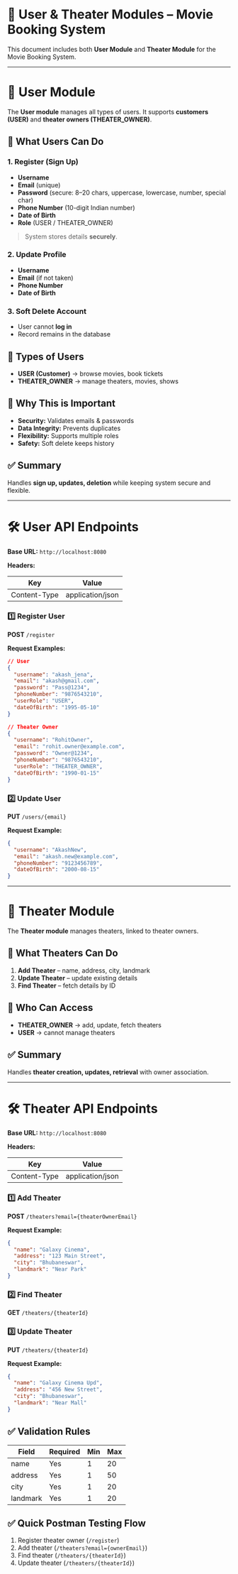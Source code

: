 # 👤 User & Theater Modules – Movie Booking System

This document includes both **User Module** and **Theater Module** for the Movie Booking System.

---

# 👤 User Module

The **User module** manages all types of users. It supports **customers (USER)** and **theater owners (THEATER\_OWNER)**.

## 🔹 What Users Can Do

### 1. Register (Sign Up)

* **Username**
* **Email** (unique)
* **Password** (secure: 8–20 chars, uppercase, lowercase, number, special char)
* **Phone Number** (10-digit Indian number)
* **Date of Birth**
* **Role** (USER / THEATER\_OWNER)

> System stores details **securely**.

### 2. Update Profile

* **Username**
* **Email** (if not taken)
* **Phone Number**
* **Date of Birth**

### 3. Soft Delete Account

* User cannot **log in**
* Record remains in the database

## 🔹 Types of Users

* **USER (Customer)** → browse movies, book tickets
* **THEATER\_OWNER** → manage theaters, movies, shows

## 🔹 Why This is Important

* **Security:** Validates emails & passwords
* **Data Integrity:** Prevents duplicates
* **Flexibility:** Supports multiple roles
* **Safety:** Soft delete keeps history

## ✅ Summary

Handles **sign up, updates, deletion** while keeping system secure and flexible.

---

# 🛠 User API Endpoints

**Base URL:** `http://localhost:8080`

**Headers:**

| Key          | Value            |
| ------------ | ---------------- |
| Content-Type | application/json |

### 1️⃣ Register User

**POST** `/register`

**Request Examples:**

```json
// User
{
  "username": "akash_jena",
  "email": "akash@gmail.com",
  "password": "Pass@1234",
  "phoneNumber": "9876543210",
  "userRole": "USER",
  "dateOfBirth": "1995-05-10"
}

// Theater Owner
{
  "username": "RohitOwner",
  "email": "rohit.owner@example.com",
  "password": "Owner@1234",
  "phoneNumber": "9876543210",
  "userRole": "THEATER_OWNER",
  "dateOfBirth": "1990-01-15"
}
```

### 2️⃣ Update User

**PUT** `/users/{email}`

**Request Example:**

```json
{
  "username": "AkashNew",
  "email": "akash.new@example.com",
  "phoneNumber": "9123456789",
  "dateOfBirth": "2000-08-15"
}
```

---

# 👤 Theater Module

The **Theater module** manages theaters, linked to theater owners.

## 🔹 What Theaters Can Do

1. **Add Theater** – name, address, city, landmark
2. **Update Theater** – update existing details
3. **Find Theater** – fetch details by ID

## 🔹 Who Can Access

* **THEATER\_OWNER** → add, update, fetch theaters
* **USER** → cannot manage theaters

## ✅ Summary

Handles **theater creation, updates, retrieval** with owner association.

---

# 🛠 Theater API Endpoints

**Base URL:** `http://localhost:8080`

**Headers:**

| Key          | Value            |
| ------------ | ---------------- |
| Content-Type | application/json |

### 1️⃣ Add Theater

**POST** `/theaters?email={theaterOwnerEmail}`

**Request Example:**

```json
{
  "name": "Galaxy Cinema",
  "address": "123 Main Street",
  "city": "Bhubaneswar",
  "landmark": "Near Park"
}
```

### 2️⃣ Find Theater

**GET** `/theaters/{theaterId}`

### 3️⃣ Update Theater

**PUT** `/theaters/{theaterId}`

**Request Example:**

```json
{
  "name": "Galaxy Cinema Upd",
  "address": "456 New Street",
  "city": "Bhubaneswar",
  "landmark": "Near Mall"
}
```

## ✅ Validation Rules

| Field    | Required | Min | Max |
| -------- | -------- | --- | --- |
| name     | Yes      | 1   | 20  |
| address  | Yes      | 1   | 50  |
| city     | Yes      | 1   | 20  |
| landmark | Yes      | 1   | 20  |

## ✅ Quick Postman Testing Flow

1. Register theater owner (`/register`)
2. Add theater (`/theaters?email={ownerEmail}`)
3. Find theater (`/theaters/{theaterId}`)
4. Update theater (`/theaters/{theaterId}`)
